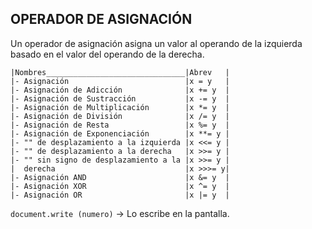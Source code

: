 ## OPERADOR DE ASIGNACIÓN
Un operador de asignación asigna un valor al operando de la izquierda basado en el valor del operando de la derecha.
 
 

    |Nombres_______________________________|Abrev   |
    |- Asignación                          |x = y   | 
    |- Asignación de Adicción              |x += y  | 
    |- Asignación de Sustracción           |x -= y  |
    |- Asignación de Multiplicación        |x *= y  |
    |- Asignación de División              |x /= y  |
    |- Asignación de Resta                 |x %= y  |
    |- Asignación de Exponenciación        |x **= y |
    |- "" de desplazamiento a la izquierda |x <<= y |
    |- "" de desplazamiento a la derecha   |x >>= y |
	|- "" sin signo de desplazamiento a la |x >>= y | 
	|  derecha                             |x >>>= y|
	|- Asignación AND					   |x &= y  |
	|- Asignación XOR					   |x ^= y  |
	|- Asignación OR					   |x |= y  |

`document.write (numero)`  -> Lo escribe en la pantalla.